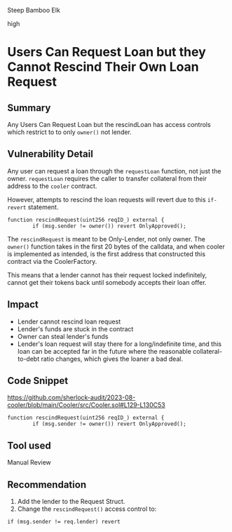 Steep Bamboo Elk

high

# Users Can Request Loan but they Cannot Rescind Their Own Loan Request
## Summary 

Any Users Can Request Loan but the rescindLoan has access controls which restrict to to only `owner()` not lender.

## Vulnerability Detail

Any user can request a loan through the `requestLoan` function, not just the owner. `requestLoan` requires the caller to transfer collateral from their address to the `cooler` contract.

However, attempts to rescind the loan requests will revert due to this `if-revert` statement.

```solidity
function rescindRequest(uint256 reqID_) external {
        if (msg.sender != owner()) revert OnlyApproved();
```

The `rescindRequest` is meant to be Only-Lender, not only owner. The `owner()` function takes in the first 20 bytes of the calldata, and when cooler is implemented as intended, is the first address that constructed this contract via the CoolerFactory.

This means that a lender cannot has their request locked indefinitely, cannot get their tokens back until somebody accepts their loan offer. 

## Impact
- Lender cannot rescind loan request
- Lender's funds are stuck in the contract
- Owner can steal lender's funds
- Lender's loan request will stay there for a long/indefinite time, and this loan can be accepted far in the future where the reasonable collateral-to-debt ratio changes, which gives the loaner a bad deal.

## Code Snippet

https://github.com/sherlock-audit/2023-08-cooler/blob/main/Cooler/src/Cooler.sol#L129-L130C53

```solidity
function rescindRequest(uint256 reqID_) external {
        if (msg.sender != owner()) revert OnlyApproved();

```


## Tool used

Manual Review

## Recommendation

1. Add the lender to the Request Struct.
2. Change the `rescindRequest()` access control to:

```sol
if (msg.sender != req.lender) revert
```
